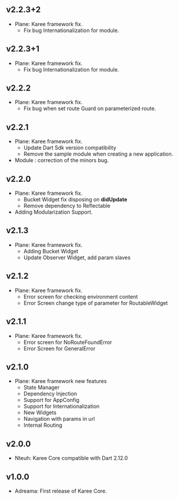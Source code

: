 ## v2.2.3+2
  * Plane: Karee framework fix.
    * Fix bug Internationalization for module.
## v2.2.3+1
  * Plane: Karee framework fix.
    * Fix bug Internationalization for module.
## v2.2.2
  * Plane: Karee framework fix.
    * Fix bug when set route Guard on parameterized route.
## v2.2.1
  * Plane: Karee framework fix.
    * Update Dart Sdk version compatibility
    * Remove the sample module when creating a new application.
  * Module : correction of the minors bug.
## v2.2.0
  * Plane: Karee framework fix.
    * Bucket Widget fix disposing on **didUpdate**
    * Remove dependency to Reflectable
  * Adding Modularization Support.
## v2.1.3
  * Plane: Karee framework fix.
    * Adding Bucket Widget
    * Update Observer Widget, add param slaves
## v2.1.2
  * Plane: Karee framework fix.
    * Error screen for checking environment content
    * Error Screen change type of parameter for RoutableWidget 
## v2.1.1
  * Plane: Karee framework fix.
    * Error screen for NoRouteFoundError
    * Error Screen for GeneralError
## v2.1.0

 * Plane: Karee framework new features
   * State Manager
   * Dependency Injection
   * Support for AppConfig
   * Support for Internationalization
   * New Widgets
   * Navigation with params in url
   * Internal Routing
## v2.0.0

 * Nteuh: Karee Core compatible with Dart 2.12.0

## v1.0.0

* Adreama: First release of Karee Core.
